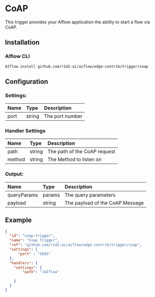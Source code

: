 # CoAP
This trigger provides your AIflow application the ability to start a flow via CoAP.

## Installation

### AIflow CLI
```bash
AIflow install github.com/r2d2-ai/aiflow/edge-contrib/trigger/coap
```

## Configuration

### Settings:
| Name      | Type   | Description
| :---      | :---   | :---
| port    | string | 	The port number


### Handler Settings
| Name      | Type   | Description
| :---      | :---   | :---
| path | string | The path of the CoAP request
| method    | string | 	The Method to listen on

 
### Output: 

| Name    | Type   | Description
| :---    | :---   | :---
| queryParams | params | The query parameters
| payload | string | The payload of the CoAP Message
    

## Example

```json
{
  "id": "coap-trigger",
  "name": "Coap Trigger",
  "ref": "github.com/r2d2-ai/aiflow/edge-contrib/trigger/coap",
  "settings": {
      "port" : "5683"
  },
  "handlers": {
    "settings": {
    	"path": "/AIflow"
    
    }
  }
}
```